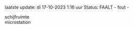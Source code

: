laatste update: 
di 17-10-2023  1:16   uur 
Status: FAALT - fout - 
<div class="service R">schijfruimte</div><div class="service Y">microstation</div>
